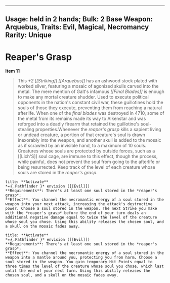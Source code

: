 
---
Usage: held in 2 hands;
Bulk: 2
Base Weapon: Arquebus,
Traits: Evil, Magical, Necromancy
Rarity: Unique
---

# Reaper's Grasp

**Item 11**

> This *+2 [[Striking]] [[Arquebus]]* has an ashwood stock plated with worked silver, featuring a mosaic of agonized skulls carved into the metal. The mere mention of Galt's infamous *[[Final Blades]]* is enough to make any mortal creature shudder. Used to execute political opponents in the nation's constant civil war, these guillotines hold the souls of those they execute, preventing them from reaching a natural afterlife. When one of the *final blades* was destroyed in 4710, some of the metal from its remains made its way to Alkenstar and was reforged into a deadly firearm that retained the guillotine's soul-stealing properties.Whenever the *reaper's grasp* kills a sapient living or undead creature, a portion of that creature's soul is drawn inexorably into the weapon, and another skull is added to the mosaic as if scrawled by an invisible hand, to a maximum of 10 souls. Creatures whose souls are protected by outside forces, such as a [[Lich'S]] soul cage, are immune to this effect, though the process, while painful, does not prevent the soul from going to the afterlife or being resurrected.  Keep track of the level of each creature whose souls are stored in the *reaper's grasp*.

```ad-embed-ability
title: **Activate**
*⬻{.Pathfinder }* envision ([[Evil]]) 
**Requirements**: There's at least one soul stored in the *reaper's grasp*;
**Effect**: You channel the necromantic energy of a soul stored in the weapon into your next attack, increasing the attack's destructive power. Choose a soul stored in the weapon. The next Strike you make with the *reaper's grasp* before the end of your turn deals an additional negative damage equal to twice the level of the creature whose soul you chose. Using this ability releases the chosen soul, and a skull on the mosaic fades away.

```

```ad-embed-ability
title: **Activate**
*⬻{.Pathfinder }* envision ([[Evil]]) 
**Requirements**: There's at least one soul stored in the *reaper's grasp*;
**Effect**: You channel the necromantic energy of a soul stored in the weapon into a mantle around you, protecting you from harm. Choose a soul stored in the weapon. You gain temporary Hit Points equal to three times the level of the creature whose soul you chose, which last until the end of your next turn. Using this ability releases the chosen soul, and a skull on the mosaic fades away.

```
